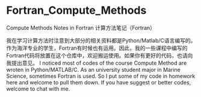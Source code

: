 # Fortran_Compute_Methods
Compute Methods Notes in Fortran 计算方法笔记（Fortran）

我在学习计算方法时注意到大部分的相关资料都是Python/Matlab/C语言编写的。作为海洋专业的学生，Fortran有时候也有运用。因此，我的一些课程中编写的Fortran代码将放置在这个仓库中，欢迎搬运使用。如果你有更好的代码，也请向我提出意见。
I noticed most of codes of the course Compute Method are wroten in Python/MATLAB/C. As an university student major in Marine Science, sometimes Fortran is used. So I put some of my code in homework here and welcome to pull them down. If you have suggest or better codes, welcome to chat with me.
